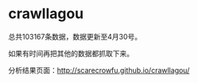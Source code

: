 # crawllagou

总共103167条数据，数据更新至4月30号。

如果有时间再把其他的数据都抓取下来。

分析结果页面：http://scarecrowfu.github.io/crawllagou/


